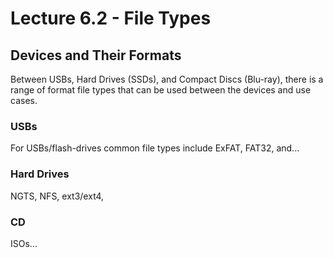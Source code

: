 # Lecture 6.2 - File Types

## Devices and Their Formats

Between USBs, Hard Drives (SSDs), and Compact Discs (Blu-ray), there is a range of format file types that can be used between the devices and use cases.

### USBs

For USBs/flash-drives common file types include ExFAT, FAT32, and...

### Hard Drives

NGTS, NFS, ext3/ext4,

### CD

ISOs...
